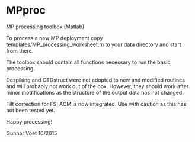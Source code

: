 # MPproc
MP processing toolbox (Matlab)

To process a new MP deployment copy [templates/MP_processing_worksheet.m](templates/MP_processing_worksheet.m) to your data directory and start from there.

The toolbox should contain all functions necessary to run the basic processing.

Despiking and CTDstruct were not adopted to new and modified routines and will probably not work out of the box. However, they should work after minor modifications as the structure of the output data has not changed.

Tilt correction for FSI ACM is now integrated. Use with caution as this has not been tested yet.

Happy processing!

Gunnar Voet
10/2015

